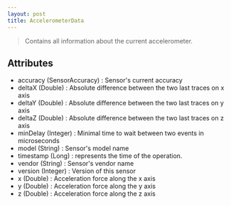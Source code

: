 ```yaml
---
layout: post
title: AccelerometerData
---
```


> Contains all information about the current accelerometer.

Attributes
----------
- accuracy (SensorAccuracy) : Sensor's current accuracy
- deltaX (Double) : Absolute difference between the two last traces on x axis
- deltaY (Double) : Absolute difference between the two last traces on y axis
- deltaZ (Double) : Absolute difference between the two last traces on z axis
- minDelay (Integer) : Minimal time to wait between two events in microseconds
- model (String) : Sensor's model name
- timestamp (Long) : represents the time of the operation.
- vendor (String) : Sensor's vendor name
- version (Integer) : Version of this sensor
- x (Double) : Acceleration force along the x axis
- y (Double) : Acceleration force along the y axis
- z (Double) : Acceleration force along the z axis

